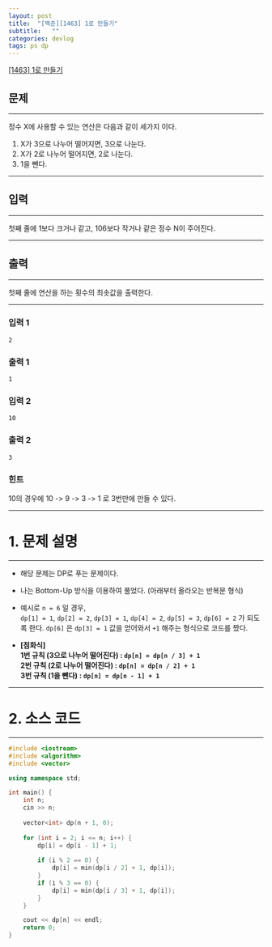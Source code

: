 ```yaml
---
layout: post
title:  "[백준][1463] 1로 만들기"
subtitle:   ""
categories: devlog
tags: ps dp
---
```


[[1463] 1로 만들기](https://boj.kr/1463)  
  

## 문제

- - -


정수 X에 사용할 수 있는 연산은 다음과 같이 세가지 이다.
1. X가 3으로 나누어 떨어지면, 3으로 나눈다.
2. X가 2로 나누어 떨어지면, 2로 나눈다.
3. 1을 뺀다.

- - -


## 입력

- - -


첫째 줄에 1보다 크거나 같고, 106보다 작거나 같은 정수 N이 주어진다.


- - -


## 출력

- - -


첫째 줄에 연산을 하는 횟수의 최솟값을 출력한다.

- - -

### 입력 1

```
2
```

### 출력 1

```
1
```

### 입력 2

```
10
```

### 출력 2

```
3
```


### 힌트
10의 경우에 10 -> 9 -> 3 -> 1 로 3번만에 만들 수 있다.


* * *
  
  
  

# 1. 문제 설명

- - -

- 해당 문제는 DP로 푸는 문제이다.
- 나는 Bottom-Up 방식을 이용하여 풀었다. (아래부터 올라오는 반복문 형식)

- 예시로 `n = 6` 일 경우,  
`dp[1] = 1`, `dp[2] = 2`, `dp[3] = 1`, `dp[4] = 2`, `dp[5] = 3`, `dp[6] = 2` 가 되도록 한다.
`dp[6]` 은 `dp[3] = 1` 값을 얻어와서 `+1` 해주는 형식으로 코드를 짰다.

- **[점화식]**  
 **1번 규칙 (3으로 나누어 떨어진다) : `dp[n] = dp[n / 3] + 1`**  
 **2번 규칙 (2로 나누어 떨어진다) : `dp[n] = dp[n / 2] + 1`**  
 **3번 규칙 (1을 뺀다) : `dp[n] = dp[n - 1] + 1`**

***
  
  
  
# 2. 소스 코드

- - -



```cpp
#include <iostream>
#include <algorithm>
#include <vector>

using namespace std;

int main() {
	int n;
	cin >> n;
    
	vector<int> dp(n + 1, 0);
    
	for (int i = 2; i <= n; i++) {
		dp[i] = dp[i - 1] + 1;
        
		if (i % 2 == 0) {
			dp[i] = min(dp[i / 2] + 1, dp[i]);
		}
		if (i % 3 == 0) {
			dp[i] = min(dp[i / 3] + 1, dp[i]);
		}
	}

	cout << dp[n] << endl;
	return 0;
}
```